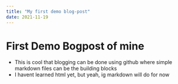```yaml
---
title: "My first demo blog-post"
date: 2021-11-19
---
```


# First Demo Bogpost of mine

- This is cool that blogging can be done using github where simple markdown files can be the building blocks
- I havent learned html yet, but yeah, ig markdown will do for now
